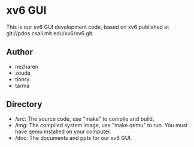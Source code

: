 # xv6 GUI
This is our xv6 GUI development code, based on xv6 published at git://pdos.csail.mit.edu/xv6/xv6.git.

## Author
* nezharen
* zouda
* tionry
* tarma

## Directory
* /src: The source code, use "make" to compile and build.
* /img: The compiled system image, use "make qemu" to run. You must have qemu installed on your computer.
* /doc: The documents and ppts for our xv6 GUI.

